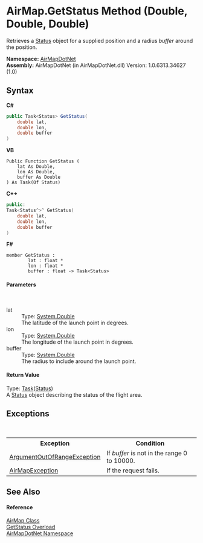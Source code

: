 # AirMap.GetStatus Method (Double, Double, Double)
 

Retrieves a <a href="T_AirMapDotNet_Entities_StatusAPI_Status">Status</a> object for a supplied position and a radius *buffer* around the position.

**Namespace:**&nbsp;<a href="N_AirMapDotNet">AirMapDotNet</a><br />**Assembly:**&nbsp;AirMapDotNet (in AirMapDotNet.dll) Version: 1.0.6313.34627 (1.0)

## Syntax

**C#**<br />
``` C#
public Task<Status> GetStatus(
	double lat,
	double lon,
	double buffer
)
```

**VB**<br />
``` VB
Public Function GetStatus ( 
	lat As Double,
	lon As Double,
	buffer As Double
) As Task(Of Status)
```

**C++**<br />
``` C++
public:
Task<Status^>^ GetStatus(
	double lat, 
	double lon, 
	double buffer
)
```

**F#**<br />
``` F#
member GetStatus : 
        lat : float * 
        lon : float * 
        buffer : float -> Task<Status> 

```


#### Parameters
&nbsp;<dl><dt>lat</dt><dd>Type: <a href="http://msdn2.microsoft.com/en-us/library/643eft0t" target="_blank">System.Double</a><br />The latitude of the launch point in degrees.</dd><dt>lon</dt><dd>Type: <a href="http://msdn2.microsoft.com/en-us/library/643eft0t" target="_blank">System.Double</a><br />The longitude of the launch point in degrees.</dd><dt>buffer</dt><dd>Type: <a href="http://msdn2.microsoft.com/en-us/library/643eft0t" target="_blank">System.Double</a><br />The radius to include around the launch point.</dd></dl>

#### Return Value
Type: <a href="http://msdn2.microsoft.com/en-us/library/dd321424" target="_blank">Task</a>(<a href="T_AirMapDotNet_Entities_StatusAPI_Status">Status</a>)<br />A <a href="T_AirMapDotNet_Entities_StatusAPI_Status">Status</a> object describing the status of the flight area.

## Exceptions
&nbsp;<table><tr><th>Exception</th><th>Condition</th></tr><tr><td><a href="http://msdn2.microsoft.com/en-us/library/8xt94y6e" target="_blank">ArgumentOutOfRangeException</a></td><td>If *buffer* is not in the range 0 to 10000.</td></tr><tr><td><a href="T_AirMapDotNet_AirMapException">AirMapException</a></td><td>If the request fails.</td></tr></table>

## See Also


#### Reference
<a href="T_AirMapDotNet_AirMap">AirMap Class</a><br /><a href="Overload_AirMapDotNet_AirMap_GetStatus">GetStatus Overload</a><br /><a href="N_AirMapDotNet">AirMapDotNet Namespace</a><br />